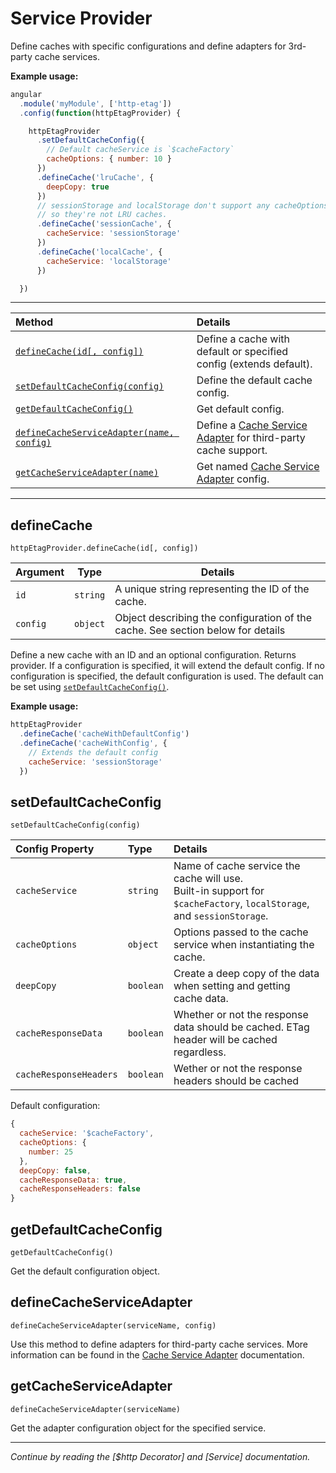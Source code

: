 # Service Provider

Define caches with specific configurations and define adapters for 3rd-party
cache services.

**Example usage:**

``` javascript
angular
  .module('myModule', ['http-etag'])
  .config(function(httpEtagProvider) {

    httpEtagProvider
      .setDefaultCacheConfig({
        // Default cacheService is `$cacheFactory`
        cacheOptions: { number: 10 }
      })
      .defineCache('lruCache', {
        deepCopy: true
      })
      // sessionStorage and localStorage don't support any cacheOptions,
      // so they're not LRU caches.
      .defineCache('sessionCache', {
        cacheService: 'sessionStorage'
      })
      .defineCache('localCache', {
        cacheService: 'localStorage'
      })

  })
```

---


| Method | Details |
| :-- | :-- |
| [`defineCache(id[, config])`](#definecache) | Define a cache with default or specified config (extends default). |
| [`setDefaultCacheConfig(config)`](#setdefaultcacheconfig) | Define the default cache config. |
| [`getDefaultCacheConfig()`](#getdefaultcacheconfig) | Get default config. |
| [`defineCacheServiceAdapter(name, config)`](#definecacheserviceadapter) | Define a [Cache Service Adapter](cache_service_adapters.md) for third-party cache support. |
| [`getCacheServiceAdapter(name)`](#getcacheserviceadapter) | Get named [Cache Service Adapter](cache_service_adapters.md) config. |

---

## defineCache

`httpEtagProvider.defineCache(id[, config])`

| Argument | Type | Details |
| -- | -- | -- |
| `id` | `string` | A unique string representing the ID of the cache. |
| `config` | `object` | Object describing the configuration of the cache. See section below for details |

Define a new cache with an ID and an optional configuration. Returns provider.
If a configuration is specified, it will extend the default config.
If no configuration is specified, the default configuration is used. The default
can be set using [`setDefaultCacheConfig()`](#setdefaultcacheconfig).

**Example usage:**

``` javascript
httpEtagProvider
  .defineCache('cacheWithDefaultConfig')
  .defineCache('cacheWithConfig', {
    // Extends the default config
    cacheService: 'sessionStorage'
  })
```

## setDefaultCacheConfig

`setDefaultCacheConfig(config)`

| Config Property | Type | Details |
| :-- | :-- | :-- |
| `cacheService` | `string` | Name of cache service the cache will use.<br>Built-in support for `$cacheFactory`, `localStorage`, and `sessionStorage`. |
| `cacheOptions` | `object` | Options passed to the cache service when instantiating the cache. |
| `deepCopy` | `boolean` | Create a deep copy of the data when setting and getting cache data. |
| `cacheResponseData` | `boolean` | Whether or not the response data should be cached. ETag header will be cached regardless.
| `cacheResponseHeaders` | `boolean` | Wether or not the response headers should be cached |

Default configuration:

``` javascript
{
  cacheService: '$cacheFactory',
  cacheOptions: {
    number: 25
  },
  deepCopy: false,
  cacheResponseData: true,
  cacheResponseHeaders: false
}
```

## getDefaultCacheConfig

`getDefaultCacheConfig()`

Get the default configuration object.

## defineCacheServiceAdapter

`defineCacheServiceAdapter(serviceName, config)`

Use this method to define adapters for third-party cache services.
More information can be found in the [Cache Service Adapter](cache_service_adapters.md)
documentation.

## getCacheServiceAdapter

`defineCacheServiceAdapter(serviceName)`

Get the adapter configuration object for the specified service.

---

 _Continue by reading the [$http Decorator] and [Service] documentation._
